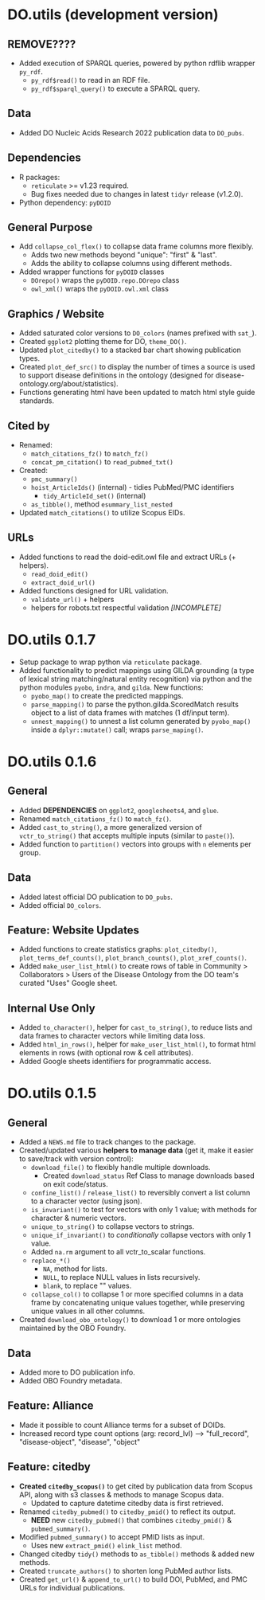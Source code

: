 # DO.utils (development version)

## REMOVE????
* Added execution of SPARQL queries, powered by python rdflib wrapper `py_rdf`.
    * `py_rdf$read()` to read in an RDF file.
    * `py_rdf$sparql_query()` to execute a SPARQL query.

## Data
* Added DO Nucleic Acids Research 2022 publication data to `DO_pubs`.

## Dependencies
* R packages:
    * `reticulate` >= v1.23 required.
    * Bug fixes needed due to changes in latest `tidyr` release (v1.2.0).
* Python dependency: `pyDOID`

## General Purpose
* Add `collapse_col_flex()` to collapse data frame columns more flexibly.
    * Adds two new methods beyond "unique": "first" & "last".
    * Adds the ability to collapse columns using different methods.
* Added wrapper functions for `pyDOID` classes
    * `DOrepo()` wraps the `pyDOID.repo.DOrepo` class
    * `owl_xml()` wraps the `pyDOID.owl.xml` class

## Graphics / Website
* Added saturated color versions to `DO_colors` (names prefixed with `sat_`).
* Created `ggplot2` plotting theme for DO, `theme_DO()`.
* Updated `plot_citedby()` to a stacked bar chart showing publication types.
* Created `plot_def_src()` to display the number of times a source is used to
    support disease definitions in the ontology (designed for
    disease-ontology.org/about/statistics).
* Functions generating html have been updated to match html style guide standards.

## Cited by
* Renamed:
    * `match_citations_fz()` to `match_fz()`
    * `concat_pm_citation()` to `read_pubmed_txt()`
* Created:
    * `pmc_summary()`
    * `hoist_ArticleIds()` (internal) - tidies PubMed/PMC identifiers
        * `tidy_ArticleId_set()` (internal)
    * `as_tibble()`, method `esummary_list_nested`
* Updated `match_citations()` to utilize Scopus EIDs.

## URLs
* Added functions to read the doid-edit.owl file and extract URLs (+ helpers).
    * `read_doid_edit()`
    * `extract_doid_url()`
* Added functions designed for URL validation.
    * `validate_url()` + helpers
    * helpers for robots.txt respectful validation _[INCOMPLETE]_


# DO.utils 0.1.7

* Setup package to wrap python via `reticulate` package.
* Added functionality to predict mappings using GILDA grounding (a type of
  lexical string matching/natural entity recognition) via python and the python
  modules `pyobo`, `indra`, and `gilda`. New functions:
    * `pyobo_map()` to create the predicted mappings.
    * `parse_mapping()` to parse the python.gilda.ScoredMatch results object to
      a list of data frames with matches (1 df/input term).
    * `unnest_mapping()` to unnest a list column generated by `pyobo_map()`
      inside a `dplyr::mutate()` call; wraps `parse_maping()`.


# DO.utils 0.1.6

## General
* Added **DEPENDENCIES** on `ggplot2`, `googlesheets4`, and `glue`.
* Renamed `match_citations_fz()` to `match_fz()`.
* Added `cast_to_string()`, a more generalized version of `vctr_to_string()`
    that accepts multiple inputs (similar to `paste()`).
* Added function to `partition()` vectors into groups with `n` elements per
    group.

## Data
* Added latest official DO publication to `DO_pubs`.
* Added official `DO_colors`.

## Feature: Website Updates
* Added functions to create statistics graphs: `plot_citedby()`,
    `plot_terms_def_counts()`, `plot_branch_counts()`, `plot_xref_counts()`.
* Added `make_user_list_html()` to create rows of table in Community >
    Collaborators > Users of the Disease Ontology from the DO team's curated
    "Uses" Google sheet.

## Internal Use Only
* Added `to_character()`, helper for `cast_to_string()`, to reduce lists and
    data frames to character vectors while limiting data loss.
* Added `html_in_rows()`, helper for `make_user_list_html()`, to format html
    elements in rows (with optional row & cell attributes).
* Added Google sheets identifiers for programmatic access.



# DO.utils 0.1.5

## General
* Added a `NEWS.md` file to track changes to the package.
* Created/updated various **helpers to manage data** (get it, make it easier to
  save/track with version control):
    * `download_file()` to flexibly handle multiple downloads.
        * Created `download_status` Ref Class to manage downloads based on exit
          code/status.
    * `confine_list()` / `release_list()` to reversibly convert a list column to a
      character vector (using json).
    * `is_invariant()` to test for vectors with only 1 value; with methods for
      character & numeric vectors.
    * `unique_to_string()` to collapse vectors to strings.
    * `unique_if_invariant()` to _conditionally_ collapse vectors with only 1
      value.
    * Added `na.rm` argument to all vctr_to_scalar functions.
    * `replace_*()`
        * `NA`, method for lists.
        * `NULL`, to replace NULL values in lists recursively.
        * `blank`, to replace "" values.
    * `collapse_col()` to collapse 1 or more specified columns in a data frame
      by concatenating unique values together, while preserving unique values in         all other columns.
* Created `download_obo_ontology()` to download 1 or more ontologies maintained
  by the OBO Foundry.

## Data
* Added more to DO publication info.
* Added OBO Foundry metadata.

## Feature: Alliance
* Made it possible to count Alliance terms for a subset of DOIDs.
* Increased record type count options (arg: record_lvl) --> "full_record",
"disease-object", "disease", "object"

## Feature: citedby
* **Created `citedby_scopus()`** to get cited by publication data from Scopus
  API, along with s3 classes & methods to manage Scopus data.
    * Updated to capture datetime citedby data is first retrieved.
* Renamed `citedby_pubmed()` to `citedby_pmid()` to reflect its output.
    * **NEED** new `citedby_pubmed()` that combines `citedby_pmid()` &
      `pubmed_summary()`.
* Modified `pubmed_summary()` to accept PMID lists as input.
    * Uses new `extract_pmid()` `elink_list` method.
* Changed citedby `tidy()` methods to `as_tibble()` methods & added new methods.
* Created `truncate_authors()` to shorten long PubMed author lists.
* Created `get_url()` & `append_to_url()` to build DOI, PubMed, and PMC URLs for
  individual publications.
